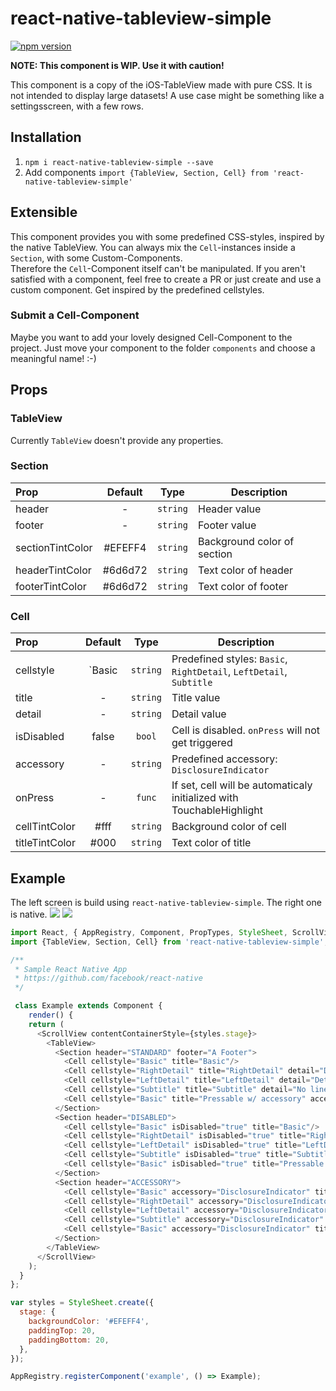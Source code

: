 # react-native-tableview-simple
[![npm version](http://img.shields.io/npm/v/react-native-tableview-simple.svg?style=flat-square)](https://www.npmjs.com/package/react-native-tableview-simple)

**NOTE: This component is WIP. Use it with caution!**

This component is a copy of the iOS-TableView made with pure CSS.
It is not intended to display large datasets!
A use case might be something like a settingsscreen, with a few rows.

## Installation
1. `npm i react-native-tableview-simple --save`
1. Add components `import {TableView, Section, Cell} from 'react-native-tableview-simple'`

## Extensible
This component provides you with some predefined CSS-styles, inspired by the native TableView.
You can always mix the `Cell`-instances inside a `Section`, with some Custom-Components.   
Therefore the `Cell`-Component itself can't be manipulated. If you aren't satisfied with a component, feel free to create a PR or just create and use a custom component. Get inspired by the predefined cellstyles.

### Submit a Cell-Component
Maybe you want to add your lovely designed Cell-Component to the project.
Just move your component to the folder `components` and choose a meaningful name! :-)

## Props
### TableView
Currently `TableView` doesn't provide any properties.

### Section
| Prop  | Default | Type | Description |
| :------------ | :---------------:| :---------------:| ---------------|
| header | - | `string` | Header value |
| footer | - | `string` | Footer value |
| sectionTintColor | #EFEFF4 | `string` | Background color of section |
| headerTintColor | #6d6d72 | `string` | Text color of header |
| footerTintColor | #6d6d72 | `string` | Text color of footer|

### Cell
| Prop  | Default | Type | Description |
| :------------ | :---------------:| :---------------:| ---------------|
| cellstyle | `Basic | `string` | Predefined styles: `Basic`, `RightDetail`, `LeftDetail`, `Subtitle` |
| title | - | `string` | Title value |
| detail | - | `string` | Detail value |
| isDisabled | false | `bool` | Cell is disabled. `onPress` will not get triggered |
| accessory | - | `string` | Predefined accessory: `DisclosureIndicator` |
| onPress | - | `func` | If set, cell will be automaticaly initialized with TouchableHighlight |
| cellTintColor | #fff | `string` | Background color of cell |
| titleTintColor | #000 | `string` | Text color of title |

## Example
The left screen is build using `react-native-tableview-simple`. The right one is native.
![](https://raw.github.com/Purii/react-native-tableview-simple/master/screenshot.png)
![](https://raw.github.com/Purii/react-native-tableview-simple/master/screenshotNative.png)
```javascript
import React, { AppRegistry, Component, PropTypes, StyleSheet, ScrollView, View, Text } from 'react-native';
import {TableView, Section, Cell} from 'react-native-tableview-simple';

/**
 * Sample React Native App
 * https://github.com/facebook/react-native
 */

 class Example extends Component {
 	render() {
    return (
      <ScrollView contentContainerStyle={styles.stage}>
        <TableView>
          <Section header="STANDARD" footer="A Footer">
            <Cell cellstyle="Basic" title="Basic"/>
            <Cell cellstyle="RightDetail" title="RightDetail" detail="Detail" />
            <Cell cellstyle="LeftDetail" title="LeftDetail" detail="Detail"/>
            <Cell cellstyle="Subtitle" title="Subtitle" detail="No linebreakkkkkkkkkkkkkkkkkkkkkkkkkkkkkkkkkkkkkkkkkkkkkkkkkkkkkkkkkkkkkkkkkkkk"/>
            <Cell cellstyle="Basic" title="Pressable w/ accessory" accessory="DisclosureIndicator" onPress={() => {console.log('Heyho!')}}/>
          </Section>
          <Section header="DISABLED">
            <Cell cellstyle="Basic" isDisabled="true" title="Basic"/>
            <Cell cellstyle="RightDetail" isDisabled="true" title="RightDetail" detail="Detail" />
            <Cell cellstyle="LeftDetail" isDisabled="true" title="LeftDetail" detail="Detail"/>
            <Cell cellstyle="Subtitle" isDisabled="true" title="Subtitle" detail="No linebreakkkkkkkkkkkkkkkkkkkkkkkkkkkkkkkkkkkkkkkkkkkkkkkkkkkkkkkkkkkkkkkkkkkk"/>
            <Cell cellstyle="Basic" isDisabled="true" title="Pressable w/ accessory" accessory="DisclosureIndicator" onPress={() => {console.log('Heyho!')}}/>
          </Section>
          <Section header="ACCESSORY">
            <Cell cellstyle="Basic" accessory="DisclosureIndicator" title="Basic"/>
            <Cell cellstyle="RightDetail" accessory="DisclosureIndicator" title="RightDetail" detail="Detail" />
            <Cell cellstyle="LeftDetail" accessory="DisclosureIndicator" title="LeftDetail" detail="Detail"/>
            <Cell cellstyle="Subtitle" accessory="DisclosureIndicator" title="Subtitle" detail="No linebreakkkkkkkkkkkkkkkkkkkkkkkkkkkkkkkkkkkkkkkkkkkkkkkkkkkkkkkkkkkkkkkkkkkk"/>
            <Cell cellstyle="Basic" accessory="DisclosureIndicator" title="Pressable w/ accessory" onPress={() => {console.log('Heyho!')}}/>
          </Section>
        </TableView>
      </ScrollView>
    );
  }
};

var styles = StyleSheet.create({
  stage: {
    backgroundColor: '#EFEFF4',
    paddingTop: 20,
    paddingBottom: 20,
  },
});

AppRegistry.registerComponent('example', () => Example);


```